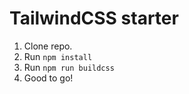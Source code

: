 # TailwindCSS starter

1. Clone repo.
2. Run `npm install`
3. Run `npm run buildcss`
4. Good to go!
